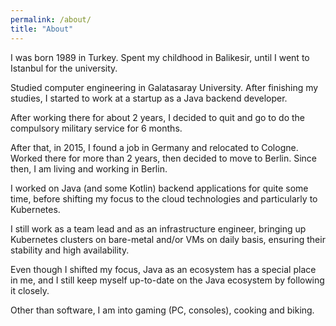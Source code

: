 ```yaml
---
permalink: /about/
title: "About"
---
```


I was born 1989 in Turkey. Spent my childhood in Balikesir, until I went to Istanbul for the university.

Studied computer engineering in Galatasaray University. 
After finishing my studies, I started to work at a startup as a Java backend developer.

After working there for about 2 years, I decided to quit and go to do the compulsory military service for 6 months.

After that, in 2015, I found a job in Germany and relocated to Cologne. Worked there for more than 2 years, 
then decided to move to Berlin. Since then, I am living and working in Berlin.

I worked on Java (and some Kotlin) backend applications for quite some time, 
before shifting my focus to the cloud technologies and particularly to Kubernetes.

I still work as a team lead and as an infrastructure engineer, 
bringing up Kubernetes clusters on bare-metal and/or VMs on daily basis, 
ensuring their stability and high availability.

Even though I shifted my focus, Java as an ecosystem has a special place in me, 
and I still keep myself up-to-date on the Java ecosystem by following it closely.

Other than software, I am into gaming (PC, consoles), cooking and biking.
